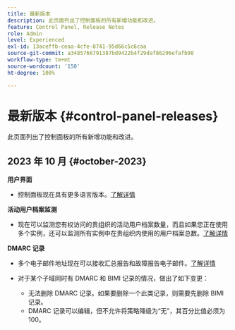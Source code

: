 ```yaml
---
title: 最新版本
description: 此页面列出了控制面板的所有新增功能和改进。
feature: Control Panel, Release Notes
role: Admin
level: Experienced
exl-id: 13aceffb-ceaa-4cfe-8741-95d66c5c6caa
source-git-commit: a3485766791387bd9422b4f29daf86296efafb98
workflow-type: tm+mt
source-wordcount: '150'
ht-degree: 100%

---
```


# 最新版本 {#control-panel-releases}

此页面列出了控制面板的所有新增功能和改进。

## 2023 年 10 月 {#october-2023}

**用户界面**

* 控制面板现在具有更多语言版本。[了解详情](../discover/using/discovering-the-interface.md#supported-languages-languages)

**活动用户档案监测**

* 现在可以监测您有权访问的贵组织的活动用户档案数量，而且如果您正在使用多个实例，还可以监测所有实例中在贵组织内使用的用户档案总数。[了解详情](../performance-monitoring/using/active-profiles-monitoring.md)

**DMARC 记录**

* 多个电子邮件地址现在可以接收汇总报告和故障报告电子邮件。[了解详情](../subdomains-certificates/using/dmarc.md)
* 对于某个子域同时有 DMARC 和 BIMI 记录的情况，做出了如下变更：

   * 无法删除 DMARC 记录。如果要删除一个此类记录，则需要先删除 BIMI 记录。
   * DMARC 记录可以编辑，但不允许将策略降级为“无”，其百分比值必须为 100。

